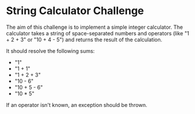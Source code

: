 # String Calculator Challenge

The aim of this challenge is to implement a simple integer calculator. The calculator takes a string of space-separated numbers and operators (like "1 + 2 + 3" or "10 + 4 - 5") and returns the result of the calculation.

It should resolve the following sums:

- "1"
- "1 + 1"
- "1 + 2 + 3"
- "10 - 6"
- "10 + 5 - 6"
- "10 * 5"

If an operator isn't known, an exception should be thrown.

